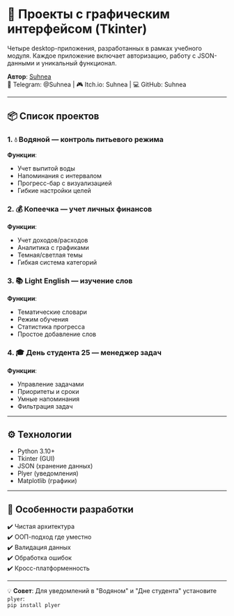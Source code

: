 
# 🚀 Проекты с графическим интерфейсом (Tkinter)

Четыре desktop-приложения, разработанных в рамках учебного модуля. Каждое приложение включает авторизацию, работу с JSON-данными и уникальный функционал.

**Автор**: [Suhnea](https://github.com/Suhnea)  
📧 Telegram: @Suhnea | 🎮 Itch.io: Suhnea | 💻 GitHub: Suhnea

---

## 📦 Список проектов

### 1. 💧 Водяной — контроль питьевого режима
**Функции**:
- Учет выпитой воды
- Напоминания с интервалом
- Прогресс-бар с визуализацией
- Гибкие настройки целей

### 2. 💰 Копеечка — учет личных финансов
**Функции**:
- Учет доходов/расходов
- Аналитика с графиками
- Темная/светлая темы
- Гибкая система категорий

### 3. 📚 Light English — изучение слов
**Функции**:
- Тематические словари
- Режим обучения
- Статистика прогресса
- Простое добавление слов

### 4. 🎓 День студента 25 — менеджер задач
**Функции**:
- Управление задачами
- Приоритеты и сроки
- Умные напоминания
- Фильтрация задач

---

## ⚙️ Технологии
- Python 3.10+
- Tkinter (GUI)
- JSON (хранение данных)
- Plyer (уведомления)
- Matplotlib (графики)

---

## 📌 Особенности разработки
✔️ Чистая архитектура  
✔️ ООП-подход где уместно  
✔️ Валидация данных  
✔️ Обработка ошибок  
✔️ Кросс-платформенность  

---

💡 **Совет**: Для уведомлений в "Водяном" и "Дне студента" установите `plyer`:  
`pip install plyer`
``` 
